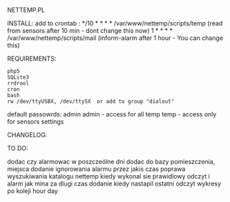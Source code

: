 NETTEMP.PL

INSTALL:
add to crontab :
*/10 * * * *    /var/www/nettemp/scripts/temp (read from sensors after 10 min - dont change this now)
1 * * * *       /var/www/nettemp/scripts/mail (inform-alarm after 1 hour - You can change this) 

REQUIREMENTS:

    php5
    SQLite3
    rrdrool
    cron
    bash
    rw /dev/ttyUSBX, /dev/ttySX  or add to group "dialout"

default passowrds:
admin admin - access for all
temp temp - access only for sensors settings


CHANGELOG:


TO DO:


dodac czy alarmowac w poszczeólne dni
dodac do bazy pomieszczenia, miejsca
dodanie ignorowania alarmu przez jakis czas
poprawa wyszukiwania katalogu nettemp
kiedy wykonal sie prawidlowy odczyt i alarm jak mina za dlugi czas
dodanie kiedy nastapil ostatni odczyt
wykresy po koleji hour day




